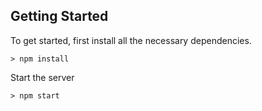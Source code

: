 ## Getting Started

<p>To get started, first install all the necessary dependencies.</p>
<pre>
<code>> npm install</code>
</pre>

<p>Start the server</p>
<pre>
<code>> npm start</code>
</pre>